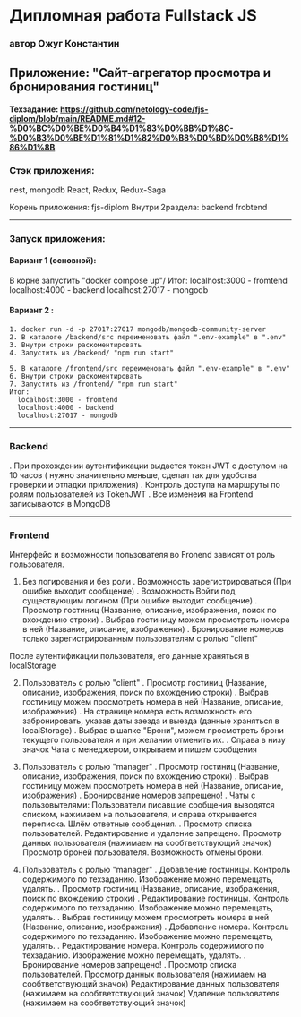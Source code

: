 # Дипломная работа Fullstack JS
### автор Ожуг Константин

## Приложение: "Cайт-агрегатор просмотра и бронирования гостиниц"

#### Техзадание: https://github.com/netology-code/fjs-diplom/blob/main/README.md#12-%D0%BC%D0%BE%D0%B4%D1%83%D0%BB%D1%8C-%D0%B3%D0%BE%D1%81%D1%82%D0%B8%D0%BD%D0%B8%D1%86%D1%8B

### Стэк приложения:
  nest, mongodb
  React, Redux, Redux-Saga

  Корень приложения: fjs-diplom
  Внутри  2раздела:
    backend
    frobtend

-----

### Запуск приложения:
  #### Вариант 1 (основной):
  В корне запустить "docker compose up"/
  Итог:
    localhost:3000 - fromtend
    localhost:4000 - backend
    localhost:27017 - mongodb

  #### Вариант 2 : 
    1. docker run -d -p 27017:27017 mongodb/mongodb-community-server
    2. В каталоге /backend/src переименовать файл ".env-example" в ".env"
    3. Внутри строки раскоментировать
    4. Запустить из /backend/ "npm run start"
    
    5. В каталоге /frontend/src переименовать файл ".env-example" в ".env"
    6. Внутри строки раскоментировать
    7. Запустить из /frontend/ "npm run start" 
    Итог:
      localhost:3000 - fromtend
      localhost:4000 - backend
      localhost:27017 - mongodb

-----

### Backend
. При прохождении аутентификации выдается токен JWT с доступом на 10 часов ( нужно значительно меньше, сделал так для удобства проверки и отладки приложения)
. Контроль доступа на маршруты по ролям пользователей из TokenJWT
. Все изменеия на Frontend записываются в MongoDB

-----

### Frontend
Интерфейс и возможности пользователя во Fronend зависят от роль пользователя.

1. Без логирования и без роли
  . Возможность зарегистрироваться (При ошибке выходит сообщение)
  . Возможность Войти под существующим логином  (При ошибке выходит сообщение)
  . Просмотр гостиниц (Название, описание, изображения, поиск по вхождению строки)
  . Выбрав гостиницу можем просмотреть номера в ней  (Название, описание, изображения)
  . Бронирование номеров только зарегистрированным пользователям с ролью "client"

После аутентификации пользователя, его данные храняться в localStorage

2. Пользователь с ролью "client"
  . Просмотр гостиниц (Название, описание, изображения, поиск по вхождению строки)
  . Выбрав гостиницу можем просмотреть номера в ней (Название, описание, изображения)
  . На странице номера есть возможность его забронировать, указав даты заезда и выезда (данные храняться в localStorage)
  . Выбрав в шапке "Брони", можем просмотреть брони текущего пользователя
    и при желании отменить их.
  . Справа в низу значок Чата с менеджером, открываем и пишем сообщения

3. Пользователь с ролью "manager"
  . Просмотр гостиниц (Название, описание, изображения, поиск по вхождению строки)
  . Выбрав гостиницу можем просмотреть номера в ней  (Название, описание, изображения)
  . Бронирование номеров запрещено!
  . Чаты с пользовытелями:
    Пользователи писавшие сообщения выводятся списком, нажимаем на пользователя, и справа
    открывается переписка. Шлём ответные сообщения.
  . Просмотр списка пользователей. Редактирование и удаление запрещено.
      Просмотр данных пользователя (нажимаем на сообтветствующий значок)
      Просмотр броней пользователя. Возможность отмены брони.

4. Пользователь с ролью "manager"
  . Добавление гостиницы. Контроль содержимого по техзаданию. Изображение можно перемещать, удалять.
  . Просмотр гостиниц (Название, описание, изображения, поиск по вхождению строки)
    . Редактирование гостиницы. Контроль содержимого по техзаданию. Изображение можно перемещать, удалять.
  . Выбрав гостиницу можем просмотреть номера в ней  (Название, описание, изображения)
    . Добавление номера. Контроль содержимого по техзаданию. Изображение можно перемещать, удалять.
    . Редактирование номера. Контроль содержимого по техзаданию. Изображение можно перемещать, удалять.
  . Бронирование номеров запрещено!
  . Просмотр списка пользователей.
      Просмотр данных пользователя (нажимаем на сообтветствующий значок)
      Редактирование данных пользователя (нажимаем на сообтветствующий значок)
      Удаление пользователя (нажимаем на сообтветствующий значок)

      



